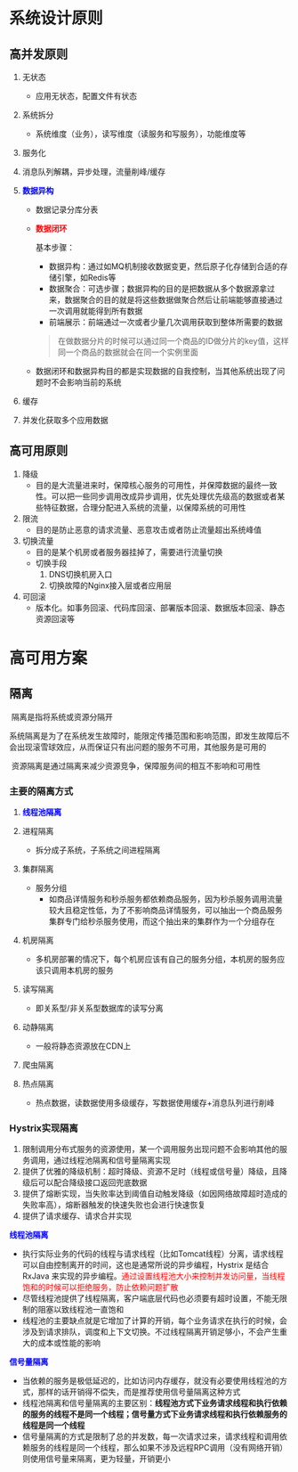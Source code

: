 # 系统设计原则

## 高并发原则

1. 无状态

   - 应用无状态，配置文件有状态

2. 系统拆分

   - 系统维度（业务），读写维度（读服务和写服务），功能维度等

3. 服务化

4. 消息队列解耦，异步处理，流量削峰/缓存

5. **<font color=blue>数据异构</font>**

   - 数据记录分库分表

   - <font color=red>**数据闭环**</font>

     基本步骤：

     - 数据异构：通过如MQ机制接收数据变更，然后原子化存储到合适的存储引擎，如Redis等
     - 数据聚合：可选步骤；数据异构的目的是把数据从多个数据源拿过来，数据聚合的目的就是将这些数据做聚合然后让前端能够直接通过一次调用就能得到所有数据
     - 前端展示：前端通过一次或者少量几次调用获取到整体所需要的数据

     > 在做数据分片的时候可以通过同一个商品的ID做分片的key值，这样同一个商品的数据就会在同一个实例里面

   - 数据闭环和数据异构目的都是实现数据的自我控制，当其他系统出现了问题时不会影响当前的系统

6. 缓存

7. 并发化获取多个应用数据



## 高可用原则

1. 降级
   - 目的是大流量进来时，保障核心服务的可用性，并保障数据的最终一致性。可以把一些同步调用改成异步调用，优先处理优先级高的数据或者某些特征数据，合理分配进入系统的流量，以保障系统的可用性
2. 限流
   - 目的是防止恶意的请求流量、恶意攻击或者防止流量超出系统峰值
3. 切换流量
   - 目的是某个机房或者服务器挂掉了，需要进行流量切换
   - 切换手段
     1. DNS切换机房入口
     2. 切换故障的Nginx接入层或者应用层
4. 可回滚
   - 版本化。如事务回滚、代码库回滚、部署版本回滚、数据版本回滚、静态资源回滚等



# 高可用方案

## 隔离

​		隔离是指将系统或资源分隔开

​		系统隔离是为了在系统发生故障时，能限定传播范围和影响范围，即发生故障后不会出现滚雪球效应，从而保证只有出问题的服务不可用，其他服务是可用的

​		资源隔离是通过隔离来减少资源竞争，保障服务间的相互不影响和可用性



### 主要的隔离方式

1. <font color=blue>**线程池隔离**</font>

2. 进程隔离
   - 拆分成子系统，子系统之间进程隔离
3. 集群隔离
   - 服务分组
     - 如商品详情服务和秒杀服务都依赖商品服务，因为秒杀服务调用流量较大且稳定性低，为了不影响商品详情服务，可以抽出一个商品服务集群专门给秒杀服务使用，而这个抽出来的集群作为一个分组存在
4. 机房隔离
   - 多机房部署的情况下，每个机房应该有自己的服务分组，本机房的服务应该只调用本机房的服务
5. 读写隔离
   - 即关系型/非关系型数据库的读写分离
6. 动静隔离
   - 一般将静态资源放在CDN上
7. 爬虫隔离
8. 热点隔离
   - 热点数据，读数据使用多级缓存，写数据使用缓存+消息队列进行削峰



### Hystrix实现隔离

1. 限制调用分布式服务的资源使用，某一个调用服务出现问题不会影响其他的服务调用，通过线程池隔离和信号量隔离实现
2. 提供了优雅的降级机制：超时降级、资源不足时（线程或信号量）降级，且降级后可以配合降级接口返回兜底数据
3. 提供了熔断实现，当失败率达到阈值自动触发降级（如因网络故障超时造成的失败率高），熔断器触发的快速失败也会进行快速恢复
4. 提供了请求缓存、请求合并实现



<font color=blue>**线程池隔离**</font>

- 执行实际业务的代码的线程与请求线程（比如Tomcat线程）分离，请求线程可以自由控制离开的时间，这也是通常所说的异步编程，Hystrix 是结合 RxJava 来实现的异步编程。<font color=red>通过设置线程池大小来控制并发访问量，当线程饱和的时候可以拒绝服务，防止依赖问题扩散</font>
- 尽管线程池提供了线程隔离，客户端底层代码也必须要有超时设置，不能无限制的阻塞以致线程池一直饱和
- 线程池的主要缺点就是它增加了计算的开销，每个业务请求在执行的时候，会涉及到请求排队，调度和上下文切换。不过线程隔离开销足够小，不会产生重大的成本或性能的影响



<font color=blue>**信号量隔离**</font>

- 当依赖的服务是极低延迟的，比如访问内存缓存，就没有必要使用线程池的方式，那样的话开销得不偿失，而是推荐使用信号量隔离这种方式
- 线程池隔离和信号量隔离的主要区别：**线程池方式下业务请求线程和执行依赖的服务的线程不是同一个线程；信号量方式下业务请求线程和执行依赖服务的线程是同一个线程**
- 信号量隔离的方式是限制了总的并发数，每一次请求过来，请求线程和调用依赖服务的线程是同一个线程，那么如果不涉及远程RPC调用（没有网络开销）则使用信号量来隔离，更为轻量，开销更小